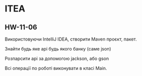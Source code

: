 # ITEA
## HW-11-06

Використовуючи IntelliJ IDEA, створити Maven проєкт, пакет.

Знайти будь яке api будь якого банку (саме json)

Розпарсити api за допомогою jackson, або gson

Всі операції по роботі виконувати в класі Main.